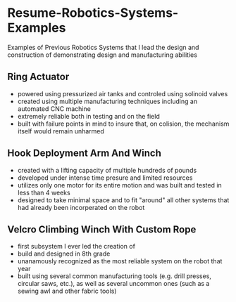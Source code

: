# Resume-Robotics-Systems-Examples
Examples of Previous Robotics Systems that I lead the design and construction of demonstrating design and manufacturing abilities
 

## Ring Actuator
- powered using pressurized air tanks and controled using solinoid valves
- created using multiple manufacturing techniques including an automated CNC machine
- extremely reliable both in testing and on the field
- built with failure points in mind to insure that, on colision, the mechanism itself would remain unharmed


## Hook Deployment Arm And Winch
- created with a lifting capacity of multiple hundreds of pounds
- developed under intense time presure and limited resources
- utilizes only one motor for its entire motion and was built and tested in less than 4 weeks
- designed to take minimal space and to fit "around" all other systems that had already been incorperated on the robot
 
 
## Velcro Climbing Winch With Custom Rope
- first subsystem I ever led the creation of
- build and designed in 8th grade
- unanamously recognized as the most reliable system on the robot that year
- built using several common manufacturing tools (e.g. drill presses, circular saws, etc.), as well as several uncommon ones (such as a sewing awl and other fabric tools)